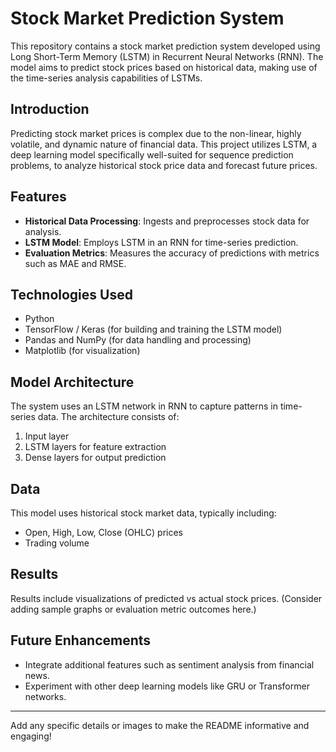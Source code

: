 # Stock Market Prediction System

This repository contains a stock market prediction system developed using Long Short-Term Memory (LSTM) in Recurrent Neural Networks (RNN). The model aims to predict stock prices based on historical data, making use of the time-series analysis capabilities of LSTMs.

## Introduction
Predicting stock market prices is complex due to the non-linear, highly volatile, and dynamic nature of financial data. This project utilizes LSTM, a deep learning model specifically well-suited for sequence prediction problems, to analyze historical stock price data and forecast future prices.

## Features
- **Historical Data Processing**: Ingests and preprocesses stock data for analysis.
- **LSTM Model**: Employs LSTM in an RNN for time-series prediction.
- **Evaluation Metrics**: Measures the accuracy of predictions with metrics such as MAE and RMSE.

## Technologies Used
- Python
- TensorFlow / Keras (for building and training the LSTM model)
- Pandas and NumPy (for data handling and processing)
- Matplotlib (for visualization)

## Model Architecture
The system uses an LSTM network in RNN to capture patterns in time-series data. The architecture consists of:
1. Input layer
2. LSTM layers for feature extraction
3. Dense layers for output prediction

## Data
This model uses historical stock market data, typically including:
- Open, High, Low, Close (OHLC) prices
- Trading volume

## Results
Results include visualizations of predicted vs actual stock prices. (Consider adding sample graphs or evaluation metric outcomes here.)

## Future Enhancements
- Integrate additional features such as sentiment analysis from financial news.
- Experiment with other deep learning models like GRU or Transformer networks.



---

Add any specific details or images to make the README informative and engaging!
